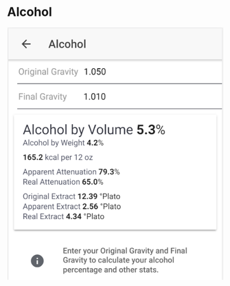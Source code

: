 # Alcohol

![Enter OG and FG to get important stats about your product](../.gitbook/assets/image%20%2841%29.png)

